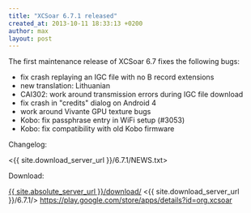 ```yaml
---
title: "XCSoar 6.7.1 released"
created_at: 2013-10-11 18:33:13 +0200
author: max
layout: post
---
```


The first maintenance release of XCSoar 6.7 fixes the following bugs:

* fix crash replaying an IGC file with no B record extensions
* new translation: Lithuanian
* CAI302: work around transmission errors during IGC file download
* fix crash in "credits" dialog on Android 4
* work around Vivante GPU texture bugs
* Kobo: fix passphrase entry in WiFi setup (#3053)
* Kobo: fix compatibility with old Kobo firmware

Changelog:

  <{{ site.download_server_url }}/6.7.1/NEWS.txt>

Download:

 [{{ site.absolute_server_url }}/download/](/download/)
 <{{ site.download_server_url }}/6.7.1/>
 <https://play.google.com/store/apps/details?id=org.xcsoar>
